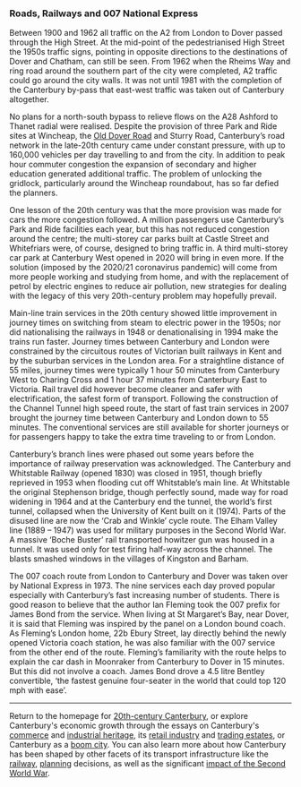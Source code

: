 <param author="Richard Maltby" banner="https://stor.artstor.org/stor/c35dcc83-8c83-4e82-8a7e-0d012287b919" layout="vtl" title="20th-Century Canterbury: Transport" ve-config=""/>

<param aliases="Canterbury" eid="Q29303" ve-entity=""/>
<param aliases="Wincheap" eid="Q8023755" ve-entity=""/>
<param aliases="A2" eid="Q888603" ve-entity=""/>
<param aliases="Sturry Road" eid="Q279963" ve-entity=""/>
<param aliases="Rheims Way" eid="Q17650135" ve-entity=""/>
<param aliases="Whitefriars" eid="Q17064998" ve-entity=""/>
<param aliases="Canterbury West" eid="Q671106" ve-entity=""/>
<param aliases="Canterbury East" eid="Q4381574" ve-entity=""/>
<param aliases="Charing Cross" eid="Q801128" ve-entity=""/>
<param aliases="Victoria" eid="Q985210" ve-entity=""/>
<param aliases="Canterbury and Whitstable Railway" eid="Q5033707" ve-entity=""/>

### Roads, Railways and 007 National Express

Between 1900 and 1962 all traffic on the A2 from London to Dover passed through the High Street. At the mid-point of the pedestrianised High Street the 1950s traffic signs, pointing in opposite directions to the destinations of Dover and Chatham, can still be seen. From 1962 when the Rheims Way and ring road around the southern part of the city were completed, A2 traffic could go around the city walls. It was not until 1981 with the completion of the Canterbury by-pass that east-west traffic was taken out of Canterbury altogether.
<param center="Q17650135" ve-map="" zoom="15"/>
<param attribution="Martin Crowther" label="A2 sign on the High Street" url="https://stor.artstor.org/stor/bd562c60-7fcd-435e-9c8d-d1a1a989a015" ve-image=""/>

No plans for a north-south bypass to relieve flows on the A28 Ashford to Thanet radial were realised. Despite the provision of three Park and Ride sites at Wincheap, the [Old Dover Road](/dickens/david-copperfield-dover-road) and Sturry Road, Canterbury’s road network in the late-20th century came under constant pressure, with up to 160,000 vehicles per day travelling to and from the city. In addition to peak hour commuter congestion the expansion of secondary and higher education generated additional traffic. The problem of unlocking the gridlock, particularly around the Wincheap roundabout, has so far defied the planners.
<param ve-image-v2 manifest="https://iiif.juncture-digital.org/wc:640px-Wincheap_roundabout_-_geograph.org.uk_-_746820.jpg/manifest.json">

One lesson of the 20th century was that the more provision was made for cars the more congestion followed. A million passengers use Canterbury’s Park and Ride facilities each year, but this has not reduced congestion around the centre; the multi-storey car parks built at Castle Street and Whitefriars were, of course, designed to bring traffic in. A third multi-storey car park at Canterbury West opened in 2020 will bring in even more. If the solution (imposed by the 2020/21 coronavirus pandemic) will come from more people working and studying from home, and with the replacement of petrol by electric engines to reduce air pollution, new strategies for dealing with the legacy of this very 20th-century problem may hopefully prevail.
<param ve-image-v2 manifest="https://iiif.juncture-digital.org/wc:640px-Bus_Station_-_geograph.org.uk_-_746935.jpg/manifest.json">

Main-line train services in the 20th century showed little improvement in journey times on switching from steam to electric power in the 1950s; nor did nationalising the railways in 1948 or denationalising in 1994 make the trains run faster. Journey times between Canterbury and London were constrained by the circuitous routes of Victorian built railways in Kent and by the suburban services in the London area. For a straightline distance of 55 miles, journey times were typically 1 hour 50 minutes from Canterbury West to Charing Cross and 1 hour 37 minutes from Canterbury East to Victoria. Rail travel did however become cleaner and safer with electrification, the safest form of transport. Following the construction of the Channel Tunnel high speed route, the start of fast train services in 2007 brought the journey time between Canterbury and London down to 55 minutes. The conventional services are still available for shorter journeys or for passengers happy to take the extra time traveling to or from London.
<param attribution="Martin Crowther" label="Canterbury East station" url="https://stor.artstor.org/stor/e5ce46d0-9be4-4154-8f87-856471fd5e67" ve-image=""/>

Canterbury’s branch lines were phased out some years before the importance of railway preservation was acknowledged. The Canterbury and Whitstable Railway (opened 1830) was closed in 1951, though briefly reprieved in 1953 when flooding cut off Whitstable’s main line. At Whitstable the original Stephenson bridge, though perfectly sound, made way for road widening in 1964 and at the Canterbury end the tunnel, the world’s first tunnel, collapsed when the University of Kent built on it (1974). Parts of the disused line are now the ‘Crab and Winkle’ cycle route. The Elham Valley line (1889 – 1947) was used for military purposes in the Second World War. A massive ‘Boche Buster’ rail transported howitzer gun was housed in a tunnel. It was used only for test firing half-way across the channel. The blasts smashed windows in the villages of Kingston and Barham.
<param ve-image-v2 manifest="https://iiif.juncture-digital.org/wc:Whitstable_MAP28_2400.jpg/manifest.json">
<param ve-image-v2 manifest="https://iiif.juncture-digital.org/wc:BL_18_inch_Howitzer_Ashbury_Station_WWII.jpg/manifest.json">

The 007 coach route from London to Canterbury and Dover was taken over by National Express in 1973. The nine services each day proved popular especially with Canterbury’s fast increasing number of students. There is good reason to believe that the author Ian Fleming took the 007 prefix for James Bond from the service. When living at St Margaret’s Bay, near Dover, it is said that Fleming was inspired by the panel on a London bound coach. As Fleming’s London home, 22b Ebury Street, lay directly behind the newly opened Victoria coach station, he was also familiar with the 007 service from the other end of the route. Fleming’s familiarity with the route helps to explain the car dash in Moonraker from Canterbury to Dover in 15 minutes. But this did not involve a coach. James Bond drove a 4.5 litre Bentley convertible, ‘the fastest genuine four-seater in the world that could top 120 mph with ease’.
<param attribution="Martin Crowther" label="Blue plaque" url="https://stor.artstor.org/stor/eccb379a-a975-40fc-a14c-f6f34a0163de" ve-image=""/>

***

Return to the homepage for [20th-century Canterbury](/canterbury/20c-canterbury-home), or explore Canterbury's economic growth through the essays on Canterbury's [commerce](/canterbury/20c-canterbury-commerce) and [industrial heritage](/canterbury/20c-canterbury-industrial), its [retail industry](/canterbury/20c-canterbury-retail-store) and [trading estates](/canterbury/20c-canterbury-trading-estates), or Canterbury as a [boom city](/canterbury/20c-canterbury-boom-city). You can also learn more about how Canterbury has been shaped by other facets of its transport infrastructure like the [railway](/canterbury/20c-canterbury-railway), [planning](/canterbury/20c-canterbury-planning) decisions, as well as the significant [impact of the Second World War](/canterbury/20c-canterbury-ww2).
<param ve-image-v2 manifest="https://iiif.juncture-digital.org/wc:1557px-Canterbury_Cathedral_-_Portal_Nave_Cross-spire.jpeg/manifest.json"> 
